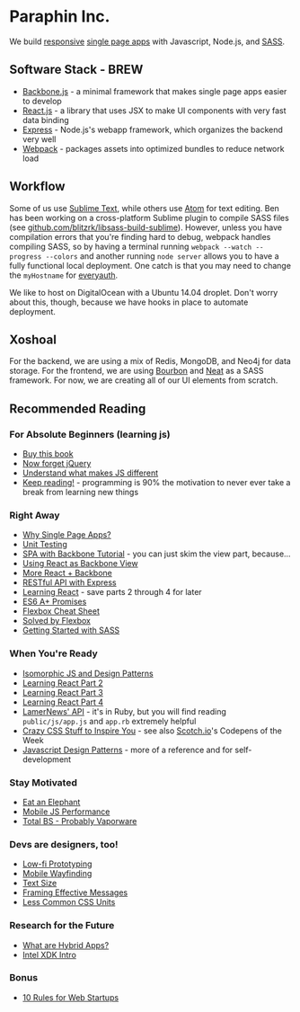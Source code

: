# Paraphin Inc.

We build [responsive][1] [single page apps][2] with Javascript, Node.js, and [SASS][12].

## Software Stack - BREW

* [Backbone.js][3] - a minimal framework that makes single page apps easier to develop
* [React.js][4] - a library that uses JSX to make UI components with very fast data binding
* [Express][5] - Node.js's webapp framework, which organizes the backend very well
* [Webpack][6] - packages assets into optimized bundles to reduce network load

## Workflow

Some of us use [Sublime Text][7], while others use [Atom][8] for text editing. Ben has been working on a cross-platform Sublime plugin to compile SASS files (see [github.com/blitzrk/libsass-build-sublime](https://github.com/blitzrk/libsass-build-sublime)). However, unless you have compilation errors that you're finding hard to debug, webpack handles compiling SASS, so by having a terminal running `webpack --watch --progress --colors` and another running `node server` allows you to have a fully functional local deployment. One catch is that you may need to change the `myHostname` for [everyauth][9].

We like to host on DigitalOcean with a Ubuntu 14.04 droplet. Don't worry about this, though, because we have hooks in place to automate deployment.

## Xoshoal

For the backend, we are using a mix of Redis, MongoDB, and Neo4j for data storage. For the frontend, we are using [Bourbon][10] and [Neat][11] as a SASS framework. For now, we are creating all of our UI elements from scratch.

## Recommended Reading

### For Absolute Beginners (learning js)

* [Buy this book](http://smile.amazon.com/Software-Engineer-Learns-JavaScript-jQuery-ebook/dp/B00GAMTRI8/ref=sr_1_1?ie=UTF8&qid=1414525426&sr=8-1&keywords=javascript+html5)
* [Now forget jQuery](http://tutorialzine.com/2014/06/10-tips-for-writing-javascript-without-jquery/)
* [Understand what makes JS different](http://robotlolita.me/2011/10/09/understanding-javascript-oop.html)
* [Keep reading!](http://www.html5rocks.com/en/) - programming is 90% the motivation to never ever take a break from learning new things

### Right Away

* [Why Single Page Apps?][2]
* [Unit Testing](http://code.tutsplus.com/articles/unit-testing-succintly-strategies-for-unit-tests--cms-22414)
* [SPA with Backbone Tutorial](http://code.tutsplus.com/tutorials/single-page-todo-application-with-backbonejs--cms-21417) - you can just skim the view part, because...
* [Using React as Backbone View](http://www.thomasboyt.com/2013/12/17/using-reactjs-as-a-backbone-view.html)
* [More React + Backbone](https://medium.com/react-tutorials/react-backbone-model-8aaec65a546c)
* [RESTful API with Express](http://scotch.io/tutorials/javascript/build-a-restful-api-using-node-and-express-4)
* [Learning React](http://scotch.io/tutorials/javascript/learning-react-getting-started-and-concepts) - save parts 2 through 4 for later
* [ES6 A+ Promises](http://www.html5rocks.com/en/tutorials/es6/promises/)
* [Flexbox Cheat Sheet](http://www.sketchingwithcss.com/samplechapter/cheatsheet.html)
* [Solved by Flexbox](http://philipwalton.github.io/solved-by-flexbox/)
* [Getting Started with SASS](http://scotch.io/tutorials/css/getting-started-with-sass)

### When You're Ready

* [Isomorphic JS and Design Patterns](http://blog.nodejitsu.com/scaling-isomorphic-javascript-code/)
* [Learning React Part 2](http://scotch.io/tutorials/javascript/build-a-real-time-twitter-stream-with-node-and-react-js)
* [Learning React Part 3](http://scotch.io/tutorials/javascript/getting-to-know-flux-the-react-js-architecture)
* [Learning React Part 4](http://scotch.io/tutorials/javascript/creating-a-simple-shopping-cart-with-react-js-and-flux)
* [LamerNews' API](https://github.com/antirez/lamernews) - it's in Ruby, but you will find reading `public/js/app.js` and `app.rb` extremely helpful
* [Crazy CSS Stuff to Inspire You](http://tympanus.net/codrops/2013/07/05/using-custom-data-attributes-and-pseudo-elements/) - see also [Scotch.io](http://scotch.io/)'s Codepens of the Week
* [Javascript Design Patterns](http://addyosmani.com/resources/essentialjsdesignpatterns/book/) - more of a reference and for self-development

### Stay Motivated

* [Eat an Elephant](http://www.smashingmagazine.com/2014/10/17/be-a-better-designer-by-eating-an-elephant/)
* [Mobile JS Performance](http://blog.codinghorror.com/the-tablet-turning-point/)
* [Total BS - Probably Vaporware](https://thegrid.io/)

### Devs are designers, too!

* [Low-fi Prototyping](http://www.smashingmagazine.com/2014/10/06/the-skeptics-guide-to-low-fidelity-prototyping/)
* [Mobile Wayfinding](http://www.smashingmagazine.com/2014/10/13/wayfinding-for-the-mobile-web/)
* [Text Size](http://www.smashingmagazine.com/2014/09/29/balancing-line-length-font-size-responsive-web-design/)
* [Framing Effective Messages](http://www.smashingmagazine.com/2014/11/11/framing-effective-messages-to-motivate-your-users/)
* [Less Common CSS Units](http://code.tutsplus.com/articles/7-css-units-you-might-not-know-about--cms-22573)

### Research for the Future

* [What are Hybrid Apps?](http://www.smashingmagazine.com/2014/10/21/providing-a-native-experience-with-web-technologies/)
* [Intel XDK Intro](http://code.tutsplus.com/articles/getting-started-with-intel-xdk--cms-22205)

### Bonus

* [10 Rules for Web Startups](http://evhead.com/2005/11/ten-rules-for-web-startups.asp)


[1]: https://developers.google.com/web/fundamentals/layouts/rwd-fundamentals/
[2]: http://singlepageappbook.com/goal.html
[3]: http://backbonejs.org/
[4]: http://facebook.github.io/react/
[5]: http://expressjs.com/
[6]: http://webpack.github.io/docs/what-is-webpack.html
[7]: http://www.sublimetext.com/3
[8]: https://atom.io/
[9]: https://www.npmjs.org/package/everyauth
[10]: http://bourbon.io/
[11]: http://neat.bourbon.io/
[12]: http://sass-lang.com/
